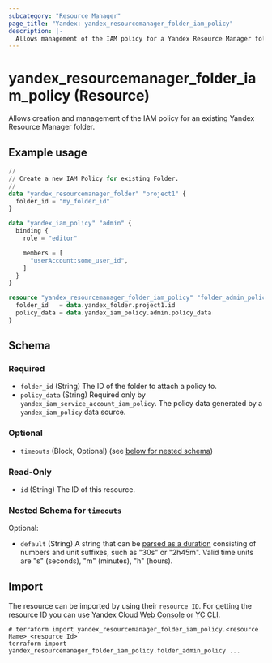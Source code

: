 ```yaml
---
subcategory: "Resource Manager"
page_title: "Yandex: yandex_resourcemanager_folder_iam_policy"
description: |-
  Allows management of the IAM policy for a Yandex Resource Manager folder.
---
```


# yandex_resourcemanager_folder_iam_policy (Resource)

Allows creation and management of the IAM policy for an existing Yandex Resource Manager folder.

## Example usage

```terraform
//
// Create a new IAM Policy for existing Folder.
//
data "yandex_resourcemanager_folder" "project1" {
  folder_id = "my_folder_id"
}

data "yandex_iam_policy" "admin" {
  binding {
    role = "editor"

    members = [
      "userAccount:some_user_id",
    ]
  }
}

resource "yandex_resourcemanager_folder_iam_policy" "folder_admin_policy" {
  folder_id   = data.yandex_folder.project1.id
  policy_data = data.yandex_iam_policy.admin.policy_data
}
```

<!-- schema generated by tfplugindocs -->
## Schema

### Required

- `folder_id` (String) The ID of the folder to attach a policy to.
- `policy_data` (String) Required only by `yandex_iam_service_account_iam_policy`. The policy data generated by a `yandex_iam_policy` data source.

### Optional

- `timeouts` (Block, Optional) (see [below for nested schema](#nestedblock--timeouts))

### Read-Only

- `id` (String) The ID of this resource.

<a id="nestedblock--timeouts"></a>
### Nested Schema for `timeouts`

Optional:

- `default` (String) A string that can be [parsed as a duration](https://pkg.go.dev/time#ParseDuration) consisting of numbers and unit suffixes, such as "30s" or "2h45m". Valid time units are "s" (seconds), "m" (minutes), "h" (hours).

## Import

The resource can be imported by using their `resource ID`. For getting the resource ID you can use Yandex Cloud [Web Console](https://console.yandex.cloud) or [YC CLI](https://yandex.cloud/docs/cli/quickstart).

```shell
# terraform import yandex_resourcemanager_folder_iam_policy.<resource Name> <resource Id>
terraform import yandex_resourcemanager_folder_iam_policy.folder_admin_policy ...
```
